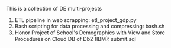 This is a collection of DE multi-projects
1. ETL pipeline in web scrapping: etl_project_gdp.py
2. Bash scripting for data processing and compressing: bash.sh
3. Honor Project of School's Demographics with View and Store Procedures on Cloud DB of Db2 (IBM): submit.sql
